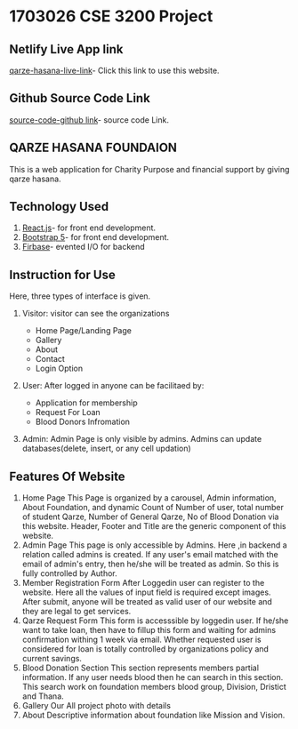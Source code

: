 # 1703026 CSE 3200 Project
## Netlify Live App link
[qarze-hasana-live-link](https://qarze-hasana.web.app/)- Click this link to use this website.
## Github Source Code Link
[source-code-github link](https://github.com/KhaledZinnurine/qarze/tree/main/src)- source code Link.

## QARZE HASANA FOUNDAION
This is a web application for Charity Purpose and financial support by giving qarze hasana.

## Technology Used
1. [React.js](https://reactjs.org/)- for front end development.
2. [Bootstrap 5](https://getbootstrap.com/docs/5.0/getting-started/introduction/)- for front end development.
3. [Firbase](https://firebase.google.com/)- evented I/O for backend

## Instruction for Use
Here, three types of interface is given.
1. Visitor: visitor can see the organizations
    * Home Page/Landing Page
    * Gallery
    * About
    * Contact
    * Login Option
 2. User: After logged in anyone can be facilitaed by: 
    * Application for membership
    * Request For Loan
    * Blood Donors Infromation

3. Admin: Admin Page is only visible by admins. Admins can update databases(delete, insert, or any cell updation)

## Features Of Website
1. Home Page
    This Page is organized by a carousel, Admin information, About Foundation, and dynamic Count of Number of user, total number of student Qarze, Number of General Qarze, No of Blood Donation via this website. Header, Footer and Title are the generic component of this website.
2. Admin Page
    This page is only accessible by Admins. Here ,in backend a relation called admins is created. If any user's email matched with the email of admin's entry, then he/she will be treated as admin. So this is fully controlled by Author.
3. Member Registration Form
    After Loggedin user can register to the website. Here all the values of input field is required except images. After submit, anyone will be treated as valid user of our website and they are legal to get services.
4. Qarze Request Form
    This form is accesssible by loggedin user. If he/she want to take loan, then have to fillup this form and waiting for admins confirmation withing 1 week via email. Whether requested user is considered for loan is totally controlled by organizations policy and current savings.
5. Blood Donation Section
    This section represents members partial information. If any user needs blood then he can search in this section. This search work on foundation members blood group, Division, Dristict and Thana.
6. Gallery
    Our All project photo with details
7. About
    Descriptive information about foundation like Mission and Vision.
